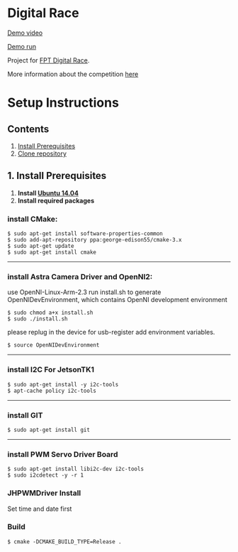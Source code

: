 # Digital Race

[Demo video](https://youtu.be/aGlNPOuMHB0)

[Demo run](https://youtu.be/9dxwLbKFabg)

Project for [FPT Digital Race](https://cuocduaso.fpt.com.vn/en).

More information about the competition [here](https://www.youtube.com/watch?v=ReT8AF0dVFs)

# Setup Instructions

## Contents
1. [Install Prerequisites](#1-install-prerequisites)
2. [Clone repository](#2-clone-or-fork-repositories)

## 1. Install Prerequisites
1. __Install [Ubuntu 14.04](http://www.ubuntu.com)__
2. __Install required packages__

### install CMake:
```
$ sudo apt-get install software-properties-common
$ sudo add-apt-repository ppa:george-edison55/cmake-3.x
$ sudo apt-get update
$ sudo apt-get install cmake
```
**********************************
### install Astra Camera Driver and OpenNI2:
use OpenNI-Linux-Arm-2.3
run install.sh to generate OpenNIDevEnvironment, which contains OpenNI development environment 
```
$ sudo chmod a+x install.sh
$ sudo ./install.sh
```
please replug in the device for usb-register
add environment variables.
```
$ source OpenNIDevEnvironment
```

********************************************
### install I2C For JetsonTK1
```
$ sudo apt-get install -y i2c-tools
$ apt-cache policy i2c-tools
```
********************************************
### install GIT
```
$ sudo apt-get install git
```
********************************************
### install PWM Servo Driver Board 
```
$ sudo apt-get install libi2c-dev i2c-tools
$ sudo i2cdetect -y -r 1
```
### JHPWMDriver Install
Set time and date first

### Build
```
$ cmake -DCMAKE_BUILD_TYPE=Release .
```
